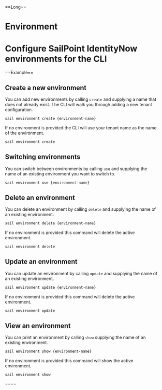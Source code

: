 ==Long==
# Environment

Configure SailPoint IdentityNow environments for the CLI
====

==Example==
## Create a new environment

You can add new environments by calling `create` and supplying a name that does not already exist. The CLI will walk you through adding a new tenant configuration.

```bash
sail environment create {environment-name}
```

If no environment is provided the CLI will use your tenant name as the name of the environment.

```bash
sail environment create
```

## Switching environments

You can switch between environments by calling `use` and supplying the name of an existing environment you want to switch to.

```bash
sail environment use {environment-name}
```  

## Delete an environment

You can delete an environment by calling `delete` and supplying the name of an existing environment.

```bash
sail environment delete {environment-name}
```

If no environment is provided this command will delete the active environment.

```bash
sail environment delete
```

## Update an environment

You can update an environment by calling `update` and supplying the name of an existing environment.

```bash
sail environment update {environment-name}
```

If no environment is provided this command will delete the active environment.

```bash
sail environment update
```

## View an environment

You can print an environment by calling `show` supplying the name of an existing environment.

```bash
sail environment show {environment-name}
```

If no environment is provided this command will show the active environment.

```bash
sail environment show
```

====
